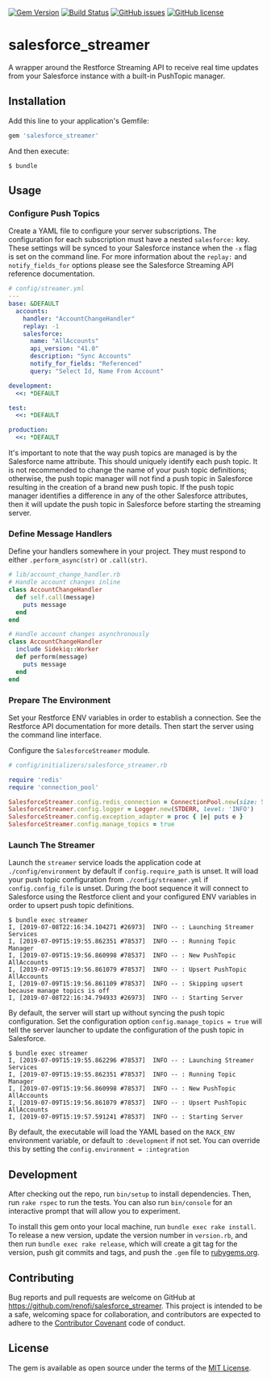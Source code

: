 [![Gem Version](https://badge.fury.io/rb/salesforce_streamer.svg)](https://rubygems.org/gems/salesforce_streamer)
[![Build Status](https://travis-ci.org/RenoFi/salesforce_streamer.svg?branch=master)](https://travis-ci.org/RenoFi/salesforce_streamer)
[![GitHub issues](https://img.shields.io/github/issues/renofi/salesforce_streamer)](https://github.com/renofi/salesforce_streamer/issues)
[![GitHub license](https://img.shields.io/github/license/renofi/salesforce_streamer)](https://github.com/RenoFi/salesforce_streamer/blob/master/LICENSE.txt)

# salesforce_streamer

A wrapper around the Restforce Streaming API to receive real time updates from
your Salesforce instance with a built-in PushTopic manager.

## Installation

Add this line to your application's Gemfile:

```ruby
gem 'salesforce_streamer'
```

And then execute:

    $ bundle

## Usage

### Configure Push Topics

Create a YAML file to configure your server subscriptions.  The configuration
for each subscription must have a nested `salesforce:` key. These settings will
be synced to your Salesforce instance when the `-x` flag is set on the command
line. For more information about the `replay:` and `notify_fields_for` options
please see the Salesforce Streaming API reference documentation.

```yaml
# config/streamer.yml
---
base: &DEFAULT
  accounts:
    handler: "AccountChangeHandler"
    replay: -1
    salesforce:
      name: "AllAccounts"
      api_version: "41.0"
      description: "Sync Accounts"
      notify_for_fields: "Referenced"
      query: "Select Id, Name From Account"

development:
  <<: *DEFAULT

test:
  <<: *DEFAULT

production:
  <<: *DEFAULT
```

It's important to note that the way push topics are managed is by the Salesforce
name attribute.  This should uniquely identify each push topic.  It is not
recommended to change the name of your push topic definitions; otherwise, the
push topic manager will not find a push topic in Salesforce resulting in the
creation of a brand new push topic. If the push topic manager identifies a
difference in any of the other Salesforce attributes, then it will update the
push topic in Salesforce before starting the streaming server.

### Define Message Handlers

Define your handlers somewhere in your project. They must respond to either
`.perform_async(str)` or `.call(str)`.

```ruby
# lib/account_change_handler.rb
# Handle account changes inline
class AccountChangeHandler
  def self.call(message)
    puts message
  end
end

# Handle account changes asynchronously
class AccountChangeHandler
  include Sidekiq::Worker
  def perform(message)
    puts message
  end
end
```

### Prepare The Environment

Set your Restforce ENV variables in order to establish a connection. See the
Restforce API documentation for more details. Then start the server using the
command line interface.

Configure the `SalesforceStreamer` module.

```ruby
# config/initializers/salesforce_streamer.rb

require 'redis'
require 'connection_pool'

SalesforceStreamer.config.redis_connection = ConnectionPool.new(size: 5, timeout: 5) { Redis.new }
SalesforceStreamer.config.logger = Logger.new(STDERR, level: 'INFO')
SalesforceStreamer.config.exception_adapter = proc { |e| puts e }
SalesforceStreamer.config.manage_topics = true
```

### Launch The Streamer

Launch the `streamer` service loads the application code at
`./config/environment` by default if `config.require_path` is unset. It will
load your push topic configuration from `./config/streamer.yml` if
`config.config_file` is unset. During the boot sequence it will connect to
Salesforce using the Restforce client and your configured ENV variables in order
to upsert push topic definitions.

```
$ bundle exec streamer
I, [2019-07-08T22:16:34.104271 #26973]  INFO -- : Launching Streamer Services
I, [2019-07-09T15:19:55.862351 #78537]  INFO -- : Running Topic Manager
I, [2019-07-09T15:19:56.860998 #78537]  INFO -- : New PushTopic AllAccounts
I, [2019-07-09T15:19:56.861079 #78537]  INFO -- : Upsert PushTopic AllAccounts
I, [2019-07-09T15:19:56.861109 #78537]  INFO -- : Skipping upsert because manage topics is off
I, [2019-07-08T22:16:34.794933 #26973]  INFO -- : Starting Server
```

By default, the server will start up without syncing the push topic configuration.
Set the configuration option `config.manage_topics = true` will tell the server
launcher to update the configuration of the push topic in Salesforce.

```
$ bundle exec streamer
I, [2019-07-09T15:19:55.862296 #78537]  INFO -- : Launching Streamer Services
I, [2019-07-09T15:19:55.862351 #78537]  INFO -- : Running Topic Manager
I, [2019-07-09T15:19:56.860998 #78537]  INFO -- : New PushTopic AllAccounts
I, [2019-07-09T15:19:56.861079 #78537]  INFO -- : Upsert PushTopic AllAccounts
I, [2019-07-09T15:19:57.591241 #78537]  INFO -- : Starting Server
```

By default, the executable will load the YAML based on the `RACK_ENV` environment
variable, or default to `:development` if not set. You can override this by
setting the `config.environment = :integration`

## Development

After checking out the repo, run `bin/setup` to install dependencies. Then, run `rake rspec` to run the tests. You can also run `bin/console` for an interactive prompt that will allow you to experiment.

To install this gem onto your local machine, run `bundle exec rake install`. To release a new version, update the version number in `version.rb`, and then run `bundle exec rake release`, which will create a git tag for the version, push git commits and tags, and push the `.gem` file to [rubygems.org](https://rubygems.org).

## Contributing

Bug reports and pull requests are welcome on GitHub at https://github.com/renofi/salesforce_streamer. This project is intended to be a safe, welcoming space for collaboration, and contributors are expected to adhere to the [Contributor Covenant](http://contributor-covenant.org) code of conduct.

## License

The gem is available as open source under the terms of the [MIT License](https://opensource.org/licenses/MIT).
